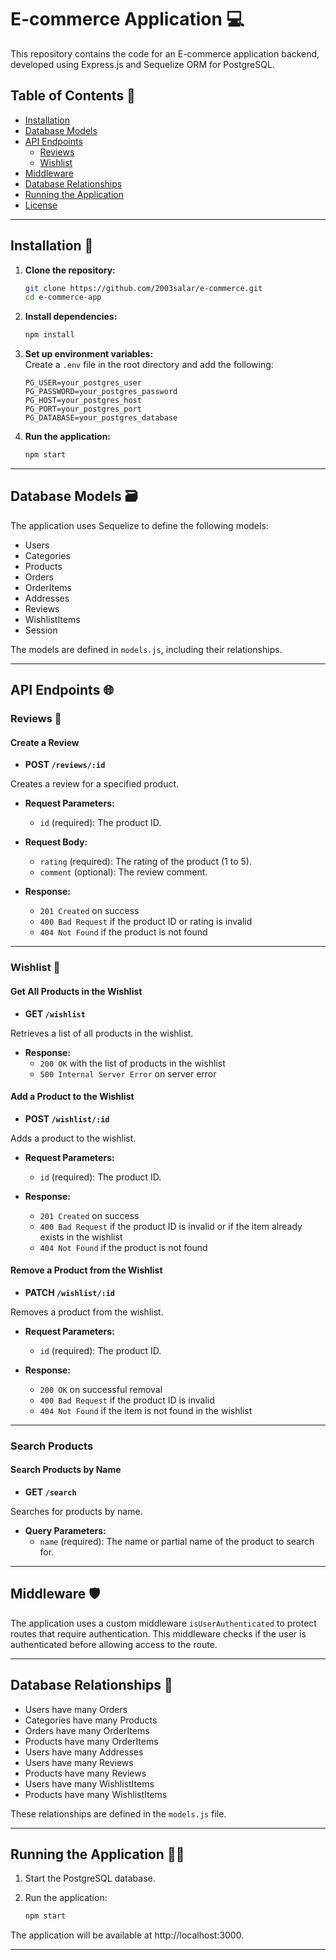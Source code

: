 # E-commerce Application 💻

This repository contains the code for an E-commerce application backend, developed using Express.js and Sequelize ORM for PostgreSQL.

## Table of Contents 📜
- [Installation](#installation)
- [Database Models](#database-models)
- [API Endpoints](#api-endpoints)
  - [Reviews](#reviews)
  - [Wishlist](#wishlist)
- [Middleware](#middleware)
- [Database Relationships](#database-relationships)
- [Running the Application](#running-the-application)
- [License](#license)

---

## Installation 🚀

1. **Clone the repository:**
    ```bash
    git clone https://github.com/2003salar/e-commerce.git
    cd e-commerce-app
    ```

2. **Install dependencies:**
    ```bash
    npm install
    ```

3. **Set up environment variables:**  
   Create a `.env` file in the root directory and add the following:
    ```dotenv
    PG_USER=your_postgres_user
    PG_PASSWORD=your_postgres_password
    PG_HOST=your_postgres_host
    PG_PORT=your_postgres_port
    PG_DATABASE=your_postgres_database
    ```

4. **Run the application:**
    ```bash
    npm start
    ```

---

## Database Models 🗃️

The application uses Sequelize to define the following models:

- Users
- Categories
- Products
- Orders
- OrderItems
- Addresses
- Reviews
- WishlistItems
- Session

The models are defined in `models.js`, including their relationships.

---

## API Endpoints 🌐

### Reviews 🌟

#### Create a Review

- **POST `/reviews/:id`**

Creates a review for a specified product.

- **Request Parameters:**
  - `id` (required): The product ID.

- **Request Body:**
  - `rating` (required): The rating of the product (1 to 5).
  - `comment` (optional): The review comment.

- **Response:**
  - `201 Created` on success
  - `400 Bad Request` if the product ID or rating is invalid
  - `404 Not Found` if the product is not found

---

### Wishlist 🎁

#### Get All Products in the Wishlist

- **GET `/wishlist`**

Retrieves a list of all products in the wishlist.

- **Response:**
  - `200 OK` with the list of products in the wishlist
  - `500 Internal Server Error` on server error

#### Add a Product to the Wishlist

- **POST `/wishlist/:id`**

Adds a product to the wishlist.

- **Request Parameters:**
  - `id` (required): The product ID.

- **Response:**
  - `201 Created` on success
  - `400 Bad Request` if the product ID is invalid or if the item already exists in the wishlist
  - `404 Not Found` if the product is not found

#### Remove a Product from the Wishlist

- **PATCH `/wishlist/:id`**

Removes a product from the wishlist.

- **Request Parameters:**
  - `id` (required): The product ID.

- **Response:**
  - `200 OK` on successful removal
  - `400 Bad Request` if the product ID is invalid
  - `404 Not Found` if the item is not found in the wishlist

---

### Search Products

#### Search Products by Name

- **GET `/search`**

Searches for products by name.

- **Query Parameters:**
  - `name` (required): The name or partial name of the product to search for.

--- 

## Middleware 🛡️

The application uses a custom middleware `isUserAuthenticated` to protect routes that require authentication. This middleware checks if the user is authenticated before allowing access to the route.

---

## Database Relationships 🔄

- Users have many Orders
- Categories have many Products
- Orders have many OrderItems
- Products have many OrderItems
- Users have many Addresses
- Users have many Reviews
- Products have many Reviews
- Users have many WishlistItems
- Products have many WishlistItems

These relationships are defined in the `models.js` file.

---

## Running the Application 🏃‍♂️

1. Start the PostgreSQL database.

2. Run the application:
    ```bash
    npm start
    ```

The application will be available at http://localhost:3000.

---
